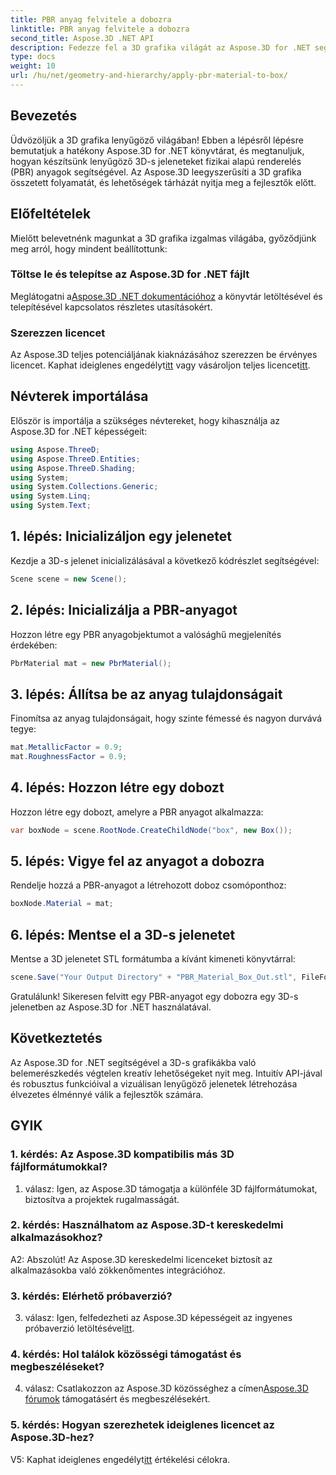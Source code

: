 ```yaml
---
title: PBR anyag felvitele a dobozra
linktitle: PBR anyag felvitele a dobozra
second_title: Aspose.3D .NET API
description: Fedezze fel a 3D grafika világát az Aspose.3D for .NET segítségével. Hozzon létre magával ragadó jeleneteket erőfeszítés nélkül a fizikai alapú renderelő anyagok segítségével.
type: docs
weight: 10
url: /hu/net/geometry-and-hierarchy/apply-pbr-material-to-box/
---
```

## Bevezetés

Üdvözöljük a 3D grafika lenyűgöző világában! Ebben a lépésről lépésre bemutatjuk a hatékony Aspose.3D for .NET könyvtárat, és megtanuljuk, hogyan készítsünk lenyűgöző 3D-s jeleneteket fizikai alapú renderelés (PBR) anyagok segítségével. Az Aspose.3D leegyszerűsíti a 3D grafika összetett folyamatát, és lehetőségek tárházát nyitja meg a fejlesztők előtt.

## Előfeltételek

Mielőtt belevetnénk magunkat a 3D grafika izgalmas világába, győződjünk meg arról, hogy mindent beállítottunk:

### Töltse le és telepítse az Aspose.3D for .NET fájlt

 Meglátogatni a[Aspose.3D .NET dokumentációhoz](https://reference.aspose.com/3d/net/) a könyvtár letöltésével és telepítésével kapcsolatos részletes utasításokért.

### Szerezzen licencet

Az Aspose.3D teljes potenciáljának kiaknázásához szerezzen be érvényes licencet. Kaphat ideiglenes engedélyt[itt](https://purchase.aspose.com/temporary-license/) vagy vásároljon teljes licencet[itt](https://purchase.aspose.com/buy).

## Névterek importálása

Először is importálja a szükséges névtereket, hogy kihasználja az Aspose.3D for .NET képességeit:

```csharp
using Aspose.ThreeD;
using Aspose.ThreeD.Entities;
using Aspose.ThreeD.Shading;
using System;
using System.Collections.Generic;
using System.Linq;
using System.Text;
```

## 1. lépés: Inicializáljon egy jelenetet

Kezdje a 3D-s jelenet inicializálásával a következő kódrészlet segítségével:

```csharp
Scene scene = new Scene();
```

## 2. lépés: Inicializálja a PBR-anyagot

Hozzon létre egy PBR anyagobjektumot a valósághű megjelenítés érdekében:

```csharp
PbrMaterial mat = new PbrMaterial();
```

## 3. lépés: Állítsa be az anyag tulajdonságait

Finomítsa az anyag tulajdonságait, hogy szinte fémessé és nagyon durvává tegye:

```csharp
mat.MetallicFactor = 0.9;
mat.RoughnessFactor = 0.9;
```

## 4. lépés: Hozzon létre egy dobozt

Hozzon létre egy dobozt, amelyre a PBR anyagot alkalmazza:

```csharp
var boxNode = scene.RootNode.CreateChildNode("box", new Box());
```

## 5. lépés: Vigye fel az anyagot a dobozra

Rendelje hozzá a PBR-anyagot a létrehozott doboz csomóponthoz:

```csharp
boxNode.Material = mat;
```

## 6. lépés: Mentse el a 3D-s jelenetet

Mentse a 3D jelenetet STL formátumba a kívánt kimeneti könyvtárral:

```csharp
scene.Save("Your Output Directory" + "PBR_Material_Box_Out.stl", FileFormat.STLASCII);
```

Gratulálunk! Sikeresen felvitt egy PBR-anyagot egy dobozra egy 3D-s jelenetben az Aspose.3D for .NET használatával.

## Következtetés

Az Aspose.3D for .NET segítségével a 3D-s grafikákba való belemerészkedés végtelen kreatív lehetőségeket nyit meg. Intuitív API-jával és robusztus funkcióival a vizuálisan lenyűgöző jelenetek létrehozása élvezetes élménnyé válik a fejlesztők számára.

## GYIK

### 1. kérdés: Az Aspose.3D kompatibilis más 3D fájlformátumokkal?

1. válasz: Igen, az Aspose.3D támogatja a különféle 3D fájlformátumokat, biztosítva a projektek rugalmasságát.

### 2. kérdés: Használhatom az Aspose.3D-t kereskedelmi alkalmazásokhoz?

A2: Abszolút! Az Aspose.3D kereskedelmi licenceket biztosít az alkalmazásokba való zökkenőmentes integrációhoz.

### 3. kérdés: Elérhető próbaverzió?

 3. válasz: Igen, felfedezheti az Aspose.3D képességeit az ingyenes próbaverzió letöltésével[itt](https://releases.aspose.com/).

### 4. kérdés: Hol találok közösségi támogatást és megbeszéléseket?

 4. válasz: Csatlakozzon az Aspose.3D közösséghez a címen[Aspose.3D fórumok](https://forum.aspose.com/c/3d/18) támogatásért és megbeszélésekért.

### 5. kérdés: Hogyan szerezhetek ideiglenes licencet az Aspose.3D-hez?

 V5: Kaphat ideiglenes engedélyt[itt](https://purchase.aspose.com/temporary-license/) értékelési célokra.